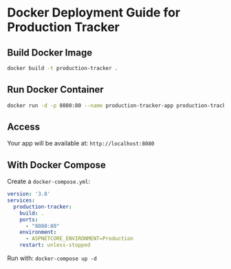 # Docker Deployment Guide for Production Tracker

## Build Docker Image
```bash
docker build -t production-tracker .
```

## Run Docker Container
```bash
docker run -d -p 8080:80 --name production-tracker-app production-tracker
```

## Access
Your app will be available at: `http://localhost:8080`

## With Docker Compose
Create a `docker-compose.yml`:

```yaml
version: '3.8'
services:
  production-tracker:
    build: .
    ports:
      - "8080:80"
    environment:
      - ASPNETCORE_ENVIRONMENT=Production
    restart: unless-stopped
```

Run with: `docker-compose up -d`
